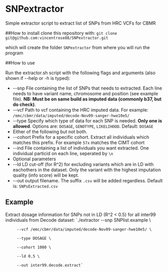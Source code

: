 # SNPextractor
Simple extractor script to extract list of SNPs from HRC VCFs for CBMR

##How to install
clone this repository with:
`git clone git@github.com:vincentrose88/SNPextractor.git`

which will create the folder `SNPextractor` from where you will run the program

##How to use

Run the extractor.sh script with the following flags and arguments (also shown if --help or -h is typed):
 * --snp File containing the list of SNPs that needs to extracted. Each line needs to have variant name, chromosome and position (see example file). **NB: Must be on same build as imputed data (commonly b37, but do check)**. 
 * --vcf Path to vcf containing the HRC imputed data. For example: `/emc/cbmr/data/imputed/decode-Nov09-sanger-hwe10e5/`
 * --type Specify which type of data for each SNP is needed. **Only one is allowed**. Options are: `DOSAGE`, `GENOTYPE`, `LIKELIHOOD`. Default: `DOSAGE`
 * Either of the following but not both.
  * --cohort Prefix for a specific cohort. Extract all individuals which matches this prefix. For example `57x` matches the CIMT cohort
  * --ind File containing a list of individuals you want extracted. One individual particid on each line, seperated by `\n`
 * Optional parameters
  * --ld LD cut-off (for R^2) for excluding variants which are in LD with eachothers in the dataset. Only the variant with the highest imputation quality (info score) will be kept.
  * --out output filename. The suffix `.csv` will be added regardless. Default is: `SNPsExtracted.csv`

## Example
Extract dosage information for SNPs not in LD (R^2 < 0.5) for all inter99 individuals from Decode dataset:
`./extractor --snp SNPlist.example \

	     --vcf /emc/cbmr/data/imputed/decode-Nov09-sanger-hwe10e5/ \

	     --type DOSAGE \

	     --cohort 1000 \

	     --ld 0.5 \

	     --out inter99.decode.extract`

